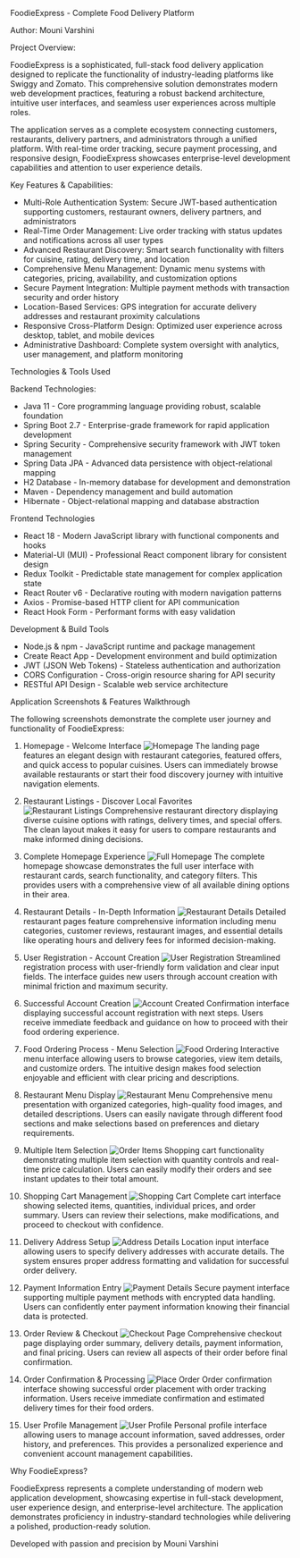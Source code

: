FoodieExpress - Complete Food Delivery Platform

Author: Mouni Varshini

Project Overview:

FoodieExpress is a sophisticated, full-stack food delivery application designed to replicate the functionality of industry-leading platforms like Swiggy and Zomato. This comprehensive solution demonstrates modern web development practices, featuring a robust backend architecture, intuitive user interfaces, and seamless user experiences across multiple roles.

The application serves as a complete ecosystem connecting customers, restaurants, delivery partners, and administrators through a unified platform. With real-time order tracking, secure payment processing, and responsive design, FoodieExpress showcases enterprise-level development capabilities and attention to user experience details.

Key Features & Capabilities:

- Multi-Role Authentication System: Secure JWT-based authentication supporting customers, restaurant owners, delivery partners, and administrators
- Real-Time Order Management: Live order tracking with status updates and notifications across all user types
- Advanced Restaurant Discovery: Smart search functionality with filters for cuisine, rating, delivery time, and location
- Comprehensive Menu Management: Dynamic menu systems with categories, pricing, availability, and customization options
- Secure Payment Integration: Multiple payment methods with transaction security and order history
- Location-Based Services: GPS integration for accurate delivery addresses and restaurant proximity calculations
- Responsive Cross-Platform Design: Optimized user experience across desktop, tablet, and mobile devices
- Administrative Dashboard: Complete system oversight with analytics, user management, and platform monitoring

Technologies & Tools Used

Backend Technologies:
- Java 11 - Core programming language providing robust, scalable foundation
- Spring Boot 2.7 - Enterprise-grade framework for rapid application development
- Spring Security - Comprehensive security framework with JWT token management
- Spring Data JPA - Advanced data persistence with object-relational mapping
- H2 Database - In-memory database for development and demonstration
- Maven - Dependency management and build automation
- Hibernate - Object-relational mapping and database abstraction

Frontend Technologies
- React 18 - Modern JavaScript library with functional components and hooks
- Material-UI (MUI) - Professional React component library for consistent design
- Redux Toolkit - Predictable state management for complex application state
- React Router v6 - Declarative routing with modern navigation patterns
- Axios - Promise-based HTTP client for API communication
- React Hook Form - Performant forms with easy validation

Development & Build Tools
- Node.js & npm - JavaScript runtime and package management
- Create React App - Development environment and build optimization
- JWT (JSON Web Tokens) - Stateless authentication and authorization
- CORS Configuration - Cross-origin resource sharing for API security
- RESTful API Design - Scalable web service architecture

Application Screenshots & Features Walkthrough

The following screenshots demonstrate the complete user journey and functionality of FoodieExpress:

1. Homepage - Welcome Interface
![Homepage](Food_express_demo/Food_express_1.png)
The landing page features an elegant design with restaurant categories, featured offers, and quick access to popular cuisines. Users can immediately browse available restaurants or start their food discovery journey with intuitive navigation elements.

2. Restaurant Listings - Discover Local Favorites  
![Restaurant Listings](Food_express_demo/Food_express_2.png)
Comprehensive restaurant directory displaying diverse cuisine options with ratings, delivery times, and special offers. The clean layout makes it easy for users to compare restaurants and make informed dining decisions.

3. Complete Homepage Experience
![Full Homepage](Food_express_demo/Food_express_3.png)
The complete homepage showcase demonstrates the full user interface with restaurant cards, search functionality, and category filters. This provides users with a comprehensive view of all available dining options in their area.

4. Restaurant Details - In-Depth Information
![Restaurant Details](Food_express_demo/Food_express_4.png)
Detailed restaurant pages feature comprehensive information including menu categories, customer reviews, restaurant images, and essential details like operating hours and delivery fees for informed decision-making.

5. User Registration - Account Creation
![User Registration](Food_express_demo/Food_express_5.png)
Streamlined registration process with user-friendly form validation and clear input fields. The interface guides new users through account creation with minimal friction and maximum security.

6. Successful Account Creation
![Account Created](Food_express_demo/Food_express_6.png)
Confirmation interface displaying successful account registration with next steps. Users receive immediate feedback and guidance on how to proceed with their food ordering experience.

7. Food Ordering Process - Menu Selection
![Food Ordering](Food_express_demo/Food_express_7.png)
Interactive menu interface allowing users to browse categories, view item details, and customize orders. The intuitive design makes food selection enjoyable and efficient with clear pricing and descriptions.

8. Restaurant Menu Display
![Restaurant Menu](Food_express_demo/Food_express_8.png)
Comprehensive menu presentation with organized categories, high-quality food images, and detailed descriptions. Users can easily navigate through different food sections and make selections based on preferences and dietary requirements.

9. Multiple Item Selection
![Order Items](Food_express_demo/Food_express_9.png)
Shopping cart functionality demonstrating multiple item selection with quantity controls and real-time price calculation. Users can easily modify their orders and see instant updates to their total amount.

10. Shopping Cart Management
![Shopping Cart](Food_express_demo/Food_express_10.png)
Complete cart interface showing selected items, quantities, individual prices, and order summary. Users can review their selections, make modifications, and proceed to checkout with confidence.

11. Delivery Address Setup
![Address Details](Food_express_demo/Food_express_11.png)
Location input interface allowing users to specify delivery addresses with accurate details. The system ensures proper address formatting and validation for successful order delivery.

12. Payment Information Entry
![Payment Details](Food_express_demo/Food_express_12.png)
Secure payment interface supporting multiple payment methods with encrypted data handling. Users can confidently enter payment information knowing their financial data is protected.

13. Order Review & Checkout
![Checkout Page](Food_express_demo/Food_express_13.png)
Comprehensive checkout page displaying order summary, delivery details, payment information, and final pricing. Users can review all aspects of their order before final confirmation.

14. Order Confirmation & Processing
![Place Order](Food_express_demo/Food_express_14.png)
Order confirmation interface showing successful order placement with order tracking information. Users receive immediate confirmation and estimated delivery times for their food orders.

15. User Profile Management
![User Profile](Food_express_demo/Food_express_15.png)
Personal profile interface allowing users to manage account information, saved addresses, order history, and preferences. This provides a personalized experience and convenient account management capabilities.


Why FoodieExpress?

FoodieExpress represents a complete understanding of modern web application development, showcasing expertise in full-stack development, user experience design, and enterprise-level architecture. The application demonstrates proficiency in industry-standard technologies while delivering a polished, production-ready solution.

Developed with passion and precision by Mouni Varshini